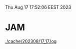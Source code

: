 Thu Aug 17 17:52:06 EEST 2023
# JAM
<a href='./cache/202308/17_17.log'>./cache/202308/17_17.log</a>
